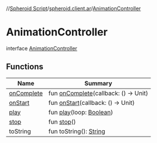 //[Spheroid Script](../../index.md)/[spheroid.client.ar](../index.md)/[AnimationController](index.md)



# AnimationController  
 interface [AnimationController](index.md)   


## Functions  
  
|  Name|  Summary| 
|---|---|
| [onComplete](on-complete.md)| fun [onComplete](on-complete.md)(callback: () -> Unit)  <br>
| [onStart](on-start.md)| fun [onStart](on-start.md)(callback: () -> Unit)  <br>
| [play](play.md)| fun [play](play.md)(loop: [Boolean](../../spheroid/-boolean/index.md))  <br>
| [stop](stop.md)| fun [stop](stop.md)()  <br>
| toString| fun toString(): [String](../../spheroid/-string/index.md)  <br>

